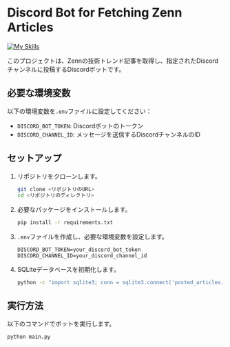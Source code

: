 # Discord Bot for Fetching Zenn Articles
[![My Skills](https://skillicons.dev/icons?i=js,html,css,wasm)](https://skillicons.dev)

このプロジェクトは、Zennの技術トレンド記事を取得し、指定されたDiscordチャンネルに投稿するDiscordボットです。

## 必要な環境変数

以下の環境変数を`.env`ファイルに設定してください：

- `DISCORD_BOT_TOKEN`: Discordボットのトークン
- `DISCORD_CHANNEL_ID`: メッセージを送信するDiscordチャンネルのID

## セットアップ

1. リポジトリをクローンします。
    ```sh
    git clone <リポジトリのURL>
    cd <リポジトリのディレクトリ>
    ```

2. 必要なパッケージをインストールします。
    ```sh
    pip install -r requirements.txt
    ```

3. `.env`ファイルを作成し、必要な環境変数を設定します。
    ```env
    DISCORD_BOT_TOKEN=your_discord_bot_token
    DISCORD_CHANNEL_ID=your_discord_channel_id
    ```

4. SQLiteデータベースを初期化します。
    ```sh
    python -c "import sqlite3; conn = sqlite3.connect('posted_articles.db'); c = conn.cursor(); c.execute('''CREATE TABLE IF NOT EXISTS articles (id TEXT PRIMARY KEY)'''); conn.commit(); conn.close()"
    ```

## 実行方法

以下のコマンドでボットを実行します。
```sh
python main.py